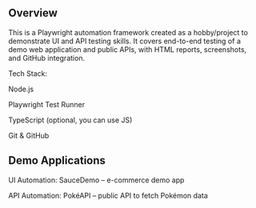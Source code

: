 ## Overview

This is a Playwright automation framework created as a hobby/project to demonstrate UI and API testing skills.
It covers end-to-end testing of a demo web application and public APIs, with HTML reports, screenshots, and GitHub integration.

Tech Stack:

Node.js

Playwright Test Runner

TypeScript (optional, you can use JS)

Git & GitHub

## Demo Applications

UI Automation: SauceDemo
 – e-commerce demo app

API Automation: PokéAPI
 – public API to fetch Pokémon data

 ## 